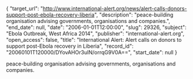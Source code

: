 {
  "target_url": "http://www.international-alert.org/news/alert-calls-donors-support-post-ebola-recovery-liberia", 
  "description": "peace-building organisation advising governments, organisations and companies.", 
  "end_date": null, 
  "date": "2006-01-01T12:00:00", 
  "slug": 29326, 
  "subject": "Ebola Outbreak, West Africa 2014", 
  "publisher": "international-alert.org", 
  "open_access": false, 
  "title": "International Alert: Alert calls on donors to support post-Ebola recovery in Liberia", 
  "record_id": "20060101T120000/DYovAHOr3uIN/orrqG9V0A==", 
  "start_date": null
}

peace-building organisation advising governments, organisations and companies.
